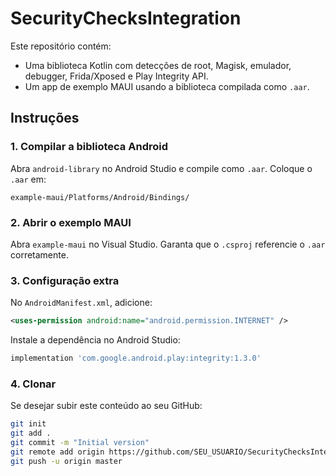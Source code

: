 # SecurityChecksIntegration

Este repositório contém:

- Uma biblioteca Kotlin com detecções de root, Magisk, emulador, debugger, Frida/Xposed e Play Integrity API.
- Um app de exemplo MAUI usando a biblioteca compilada como `.aar`.

## Instruções

### 1. Compilar a biblioteca Android

Abra `android-library` no Android Studio e compile como `.aar`. Coloque o `.aar` em:

```
example-maui/Platforms/Android/Bindings/
```

### 2. Abrir o exemplo MAUI

Abra `example-maui` no Visual Studio. Garanta que o `.csproj` referencie o `.aar` corretamente.

### 3. Configuração extra

No `AndroidManifest.xml`, adicione:

```xml
<uses-permission android:name="android.permission.INTERNET" />
```

Instale a dependência no Android Studio:

```gradle
implementation 'com.google.android.play:integrity:1.3.0'
```

### 4. Clonar

Se desejar subir este conteúdo ao seu GitHub:

```bash
git init
git add .
git commit -m "Initial version"
git remote add origin https://github.com/SEU_USUARIO/SecurityChecksIntegration.git
git push -u origin master
```
